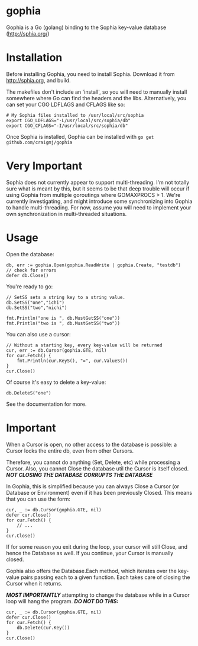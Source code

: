 gophia
======

Gophia is a Go (golang) binding to the Sophia key-value database (http://sphia.org/)

Installation
============

Before installing Gophia, you need to install Sophia. Download it from http://sphia.org, and build.

The makefiles don't include an 'install', so you will need to manually install somewhere where Go can find the headers and the libs. Alternatively, you can set your CGO LDFLAGS and CFLAGS like so:

	# My Sophia files installed to /usr/local/src/sophia
	export CGO_LDFLAGS="-L/usr/local/src/sophia/db"
	export CGO_CFLAGS="-I/usr/local/src/sophia/db"	

Once Sophia is installed, Gophia can be installed with `go get github.com/craigmj/gophia`

Very Important
==============
Sophia does not currently appear to support multi-threading. I'm not totally sure what is meant by this, but it seems to be that deep trouble will occur if using Gophia from multiple goroutings where GOMAXPROCS > 1. We're currently investigating, and might introduce some synchronizing into Gophia to handle multi-threading. For now, assume you will need to implement your own synchronization in multi-threaded situations.

Usage
=====

Open the database:

    db, err := gophia.Open(gophia.ReadWrite | gophia.Create, "testdb")
    // check for errors
    defer db.Close()

You're ready to go:

	// SetSS sets a string key to a string value.
	db.SetSS("one","ichi")
	db.SetSS("two","nichi")

	fmt.Println("one is ", db.MustGetSS("one"))
	fmt.Println("two is ", db.MustGetSS("two"))

You can also use a cursor:

	// Without a starting key, every key-value will be returned
	cur, err := db.Cursor(gophia.GTE, nil)
	for cur.Fetch() {
		fmt.Println(cur.KeyS(), "=", cur.ValueS())
	}
	cur.Close()

Of course it's easy to delete a key-value:

	db.DeleteS("one")

See the documentation for more.

Important
=========

When a Cursor is open, no other access to the database is possible: a Cursor locks the entire db, even from other Cursors.

Therefore, you cannot do anything (Set, Delete, etc) while processing a Cursor. Also, you cannot Close the database util the Cursor is itself closed. ***NOT CLOSING THE DATABASE CORRUPTS THE DATABASE***

In Gophia, this is simplified because you can always Close a Cursor (or Database or Environment) even if it has been previously Closed. This means that you can use the form:

    cur, _ := db.Cursor(gophia.GTE, nil)
    defer cur.Close()
    for cur.Fetch() {
    	// ...
    }
    cur.Close()

If for some reason you exit during the loop, your cursor will still Close, and hence the Database as well. If you continue, your Cursor is manually closed.

Gophia also offers the Database.Each method, which iterates over the key-value pairs passing each to a given function. Each takes care of closing the Cursor when it returns.

***MOST IMPORTANTLY*** attempting to change the database while in a Cursor loop will hang the program. ***DO NOT DO THIS:***

    cur, _ := db.Cursor(gophia.GTE, nil)
    defer cur.Close()
    for cur.Fetch() {
    	db.Delete(cur.Key())
    }
    cur.Close()
